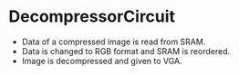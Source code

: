 # DecompressorCircuit

* Data of a compressed image is read from SRAM.
* Data is changed to RGB format and SRAM is reordered.
* Image is decompressed and given to VGA.

